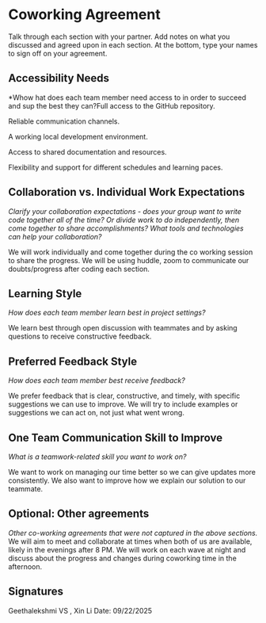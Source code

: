 # Coworking Agreement

Talk through each section with your partner. Add notes on what you discussed and agreed upon in each section. At the bottom, type your names to sign off on your agreement.

## Accessibility Needs
*Whow hat does each team member need access to in order to succeed and sup the best they can?Full access to the GitHub repository.

Reliable communication channels.

A working local development environment.

Access to shared documentation and resources.

Flexibility and support for different schedules and learning paces.

## Collaboration vs. Individual Work Expectations
*Clarify your collaboration expectations - does your group want to write code together all of the time? Or divide work to do independently, then come together to share accomplishments? What tools and technologies can help your collaboration?*

We will work individually and come together during the co working session to share the progress. We will be using huddle, zoom to communicate our doubts/progress after coding each section.

## Learning Style
*How does each team member learn best in project settings?*

We learn best through open discussion with teammates and by asking questions to receive constructive feedback.

## Preferred Feedback Style
*How does each team member best receive feedback?*

We prefer feedback that is clear, constructive, and timely, with specific suggestions we can use to improve. We will try to include examples or suggestions we can act on, not just what went wrong.

## One Team Communication Skill to Improve
*What is a teamwork-related skill you want to work on?*

We want to work on managing our time better so we can give updates more consistently. We also want to improve how we explain our solution to our teammate.

## Optional: Other agreements
*Other co-working agreements that were not captured in the above sections.*
We will aim to meet and collaborate at times when both of us are available, likely in the evenings after 8 PM. We will work on each wave at night and discuss about the progress and changes during coworking time in the afternoon.

## Signatures
Geethalekshmi VS , Xin Li
Date: 09/22/2025
